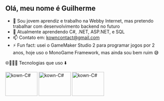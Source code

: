 ## Olá, meu nome é Guilherme

- 🔭 Sou jovem aprendiz e trabalho na Webby Internet, mas pretendo trabalhar com desenvolvimento backend no futuro
- 🌱 Atualmente aprendendo C#, .NET, ASP.NET, e SQL
- 📫 Contato em: kowncontact@gmail.com
- ⚡ Fun fact: usei o GameMaker Studio 2 para programar jogos por 2 anos, hoje uso o MonoGame Framework, mas ainda sou bem ruim 😅

<!--![Anurag's GitHub stats](https://github-readme-stats.vercel.app/api?username=1mNotK0wn&theme=onedark&show_icons=true)-->

🌐👨🏻‍💻  Tecnologias que uso ⬇️
<html>
  <div style="display: inline_block">
    <link rel="stylesheet" href="https://cdn.jsdelivr.net/gh/devicons/devicon@v2.15.1/devicon.min.css">
    <img align="center" alt="kown-C#" height="75" width="100" src="https://cdn.jsdelivr.net/gh/devicons/devicon/icons/csharp/csharp-original.svg" />
    <img align="center" alt="kown-C#" height="75" width="100" src="https://cdn.jsdelivr.net/gh/devicons/devicon/icons/visualstudio/visualstudio-plain.svg" />
    <img align="center" alt="kown-C#" height="75" width="100" src="https://cdn.jsdelivr.net/gh/devicons/devicon/icons/vscode/vscode-original.svg" />
  </div>
</html>

